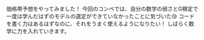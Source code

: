 価格帯予想をやってみました！
今回のコンペでは、自分の数学の弱さとG検定で一度は学んだはずのモデルの選定ができていなかったことに気づいた😢
コードを書く力はあるはずなのに、それをうまく使えるようになりたい！
しばらく数学に力を入れていきます。
